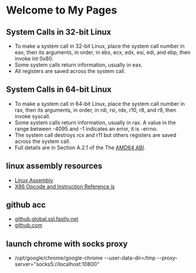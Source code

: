 # Welcome to My Pages

## System Calls in 32-bit Linux
- To make a system call in 32-bit Linux, place the system call number in eax, then its arguments, in order, in ebx, ecx, edx, esi, edi, and ebp, then invoke int 0x80.
- Some system calls return information, usually in eax.
- All registers are saved across the system call.

## System Calls in 64-bit Linux
- To make a system call in 64-bit Linux, place the system call number in rax, then its arguments, in order, in rdi, rsi, rdx, r10, r8, and r9, then invoke syscall.
- Some system calls return information, usually in rax. A value in the range between -4095 and -1 indicates an error, it is -errno.
- The system call destroys rcx and r11 but others registers are saved across the system call.
- Full details are in Section A.2.1 of the The [AMD64 ABI](http://www.x86-64.org/documentation/abi.pdf).

## linux assembly resources
- [Linux Assembly](http://asm.sourceforge.net/)
- [X86 Opcode and Instruction Reference is](http://ref.x86asm.net/)

## github acc
- [github.global.ssl.fastly.net](http://github.global.ssl.fastly.net.ipaddress.com/#ipinfo)
- [github.com](https://github.com.ipaddress.com/#ipinfo)

## launch chrome with socks proxy
- /opt/google/chrome/google-chrome --user-data-dir=/tmp --proxy-server="socks5://localhost:10800"
